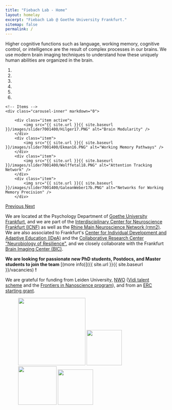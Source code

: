 ```yaml
---
title: "Fiebach Lab - Home"
layout: homelay
excerpt: "Fiebach Lab @ Goethe University Frankfurt."
sitemap: false
permalink: /
---
```


Higher cognitive functions such as language, working memory, cognitive control, or intelligence are the result of complex processes in our brains. We use modern brain imaging techniques to understand how these uniquely human abilities are organized in the brain.
 

<div markdown="0" id="carousel" class="carousel slide" data-ride="carousel" data-interval="5000" data-pause="hover" >
    <!-- Menu -->
    <ol class="carousel-indicators">
        <li data-target="#carousel" data-slide-to="0" class="active"></li>
        <li data-target="#carousel" data-slide-to="1"></li>
        <li data-target="#carousel" data-slide-to="2"></li>
        <li data-target="#carousel" data-slide-to="3"></li>
        <li data-target="#carousel" data-slide-to="4"></li>
        <li data-target="#carousel" data-slide-to="5"></li>
    </ol>

    <!-- Items -->
    <div class="carousel-inner" markdown="0">

        <div class="item active">
            <img src="{{ site.url }}{{ site.baseurl }}/images/slider7001400/Hilger17.PNG" alt="Brain Modularity" />
        </div>
        <div class="item">
            <img src="{{ site.url }}{{ site.baseurl }}/images/slider7001400/Ekman16.PNG" alt="Working Memory Pathways" />
        </div>
        <div class="item">
            <img src="{{ site.url }}{{ site.baseurl }}/images/slider7001400/Wolffetal18.PNG" alt="Attention Tracking Network" />
        </div>
        <div class="item">
            <img src="{{ site.url }}{{ site.baseurl }}/images/slider7001400/GaleanWeber17b.PNG" alt="Networks for Working Memory Precision" />
        </div>
  <a class="left carousel-control" href="#carousel" role="button" data-slide="prev">
    <span class="glyphicon glyphicon-chevron-left" aria-hidden="true"></span>
    <span class="sr-only">Previous</span>
  </a>
  <a class="right carousel-control" href="#carousel" role="button" data-slide="next">
    <span class="glyphicon glyphicon-chevron-right" aria-hidden="true"></span>
    <span class="sr-only">Next</span>
  </a>
</div>




We are located at the Psychology Department of [Goethe University Frankfurt](http://www.uni-frankfurt.de/de?locale=de), and we are part of the [Interdisciplinary Center for Neuroscience Frankfurt (ICNF)](http://www.icn-frankfurt.de/) as well as the [Rhine Main Neuroscience Network (rmn2)](http://www.rmn2.de/). We are also associated to Frankfurt's [Center for Individual Development and Adaptive Education (IDeA)](https://www.idea-frankfurt.eu) and the [Collaborative Research Center "Neurobiology of Resilience"](https://crc1193.de/), and we closely collaborate with the Frankfurt [Brain Imaging Center (BIC)](http://www.bic.uni-frankfurt.de). 


**We are  looking for passionate new PhD students, Postdocs, and Master students to join the team** [(more info)]({{ site.url }}{{ site.baseurl }}/vacancies) **!**
 
 
We are grateful for funding from Leiden University, [NWO](www.nwo.nl) ([Vidi talent scheme](http://www.nwo.nl/en/research-and-results/programmes/Talent+Scheme) and the [Frontiers in Nanoscience program](https://www.universiteitleiden.nl/en/research/research-projects/science/frontiers-of-nanoscience-nanofront)), and from an [ERC starting grant](https://erc.europa.eu/funding/starting-grants).

<figure class="fourth">
  <img src="{{ site.url }}{{ site.baseurl }}/images/logopic/Logo_Leiden.jpg" style="width: 210px">
  <img src="{{ site.url }}{{ site.baseurl }}/images/logopic/Logo_Nanofront.jpg" style="width: 110px">
  <img src="{{ site.url }}{{ site.baseurl }}/images/logopic/Logo_NWO.jpg" style="width: 120px">
  <img src="{{ site.url }}{{ site.baseurl }}/images/logopic/Logo_ERC.jpg" style="width: 110px">
</figure>






